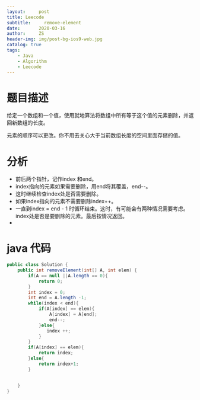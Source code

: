 ```yaml
---
layout:     post
title: Leecode
subtitle:     remove-element
date:       2020-03-16
author:     ZS
header-img: img/post-bg-ios9-web.jpg
catalog: true
tags: 
    - Java
    - Algorithm
    - Leecode
---
```


# 题目描述
给定一个数组和一个值，使用就地算法将数组中所有等于这个值的元素删除，并返回新数组的长度。

元素的顺序可以更改。你不用去关心大于当前数组长度的空间里面存储的值。
# 分析
* 前后两个指针，记作index 和end。
* index指向的元素如果需要删除，用end将其覆盖，end--。
* 这时继续检查index处是否需要删除。
* 如果index指向的元素不需要删除index++。
* 一直到index = end - 1 时循环结束。这时，有可能会有两种情况需要考虑。index处是否是要删除的元素。最后按情况返回。
* 
# java 代码
```java
public class Solution {
    public int removeElement(int[] A, int elem) {
        if(A == null ||A.length == 0){
            return 0;
        }
        int index = 0;
        int end = A.length -1;
        while(index < end){
            if(A[index] == elem){
                A[index] = A[end];
                end--;
            }else{
               index ++; 
            }
        }
        if(A[index] == elem){
            return index;            
        }else{
            return index+1;
        }     
    
        
    }
}
```